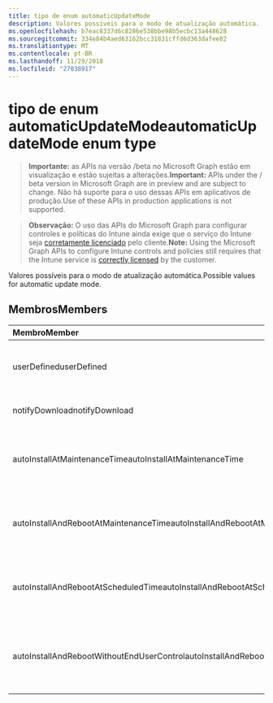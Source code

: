 ```yaml
---
title: tipo de enum automaticUpdateMode
description: Valores possíveis para o modo de atualização automática.
ms.openlocfilehash: b7eac8337d6c8286e538bbe98b5ecbc13a448628
ms.sourcegitcommit: 334e84b4aed63162bcc31831cffd6d363dafee02
ms.translationtype: MT
ms.contentlocale: pt-BR
ms.lasthandoff: 11/29/2018
ms.locfileid: "27038917"
---
```

# <a name="automaticupdatemode-enum-type"></a><span data-ttu-id="bd8f6-103">tipo de enum automaticUpdateMode</span><span class="sxs-lookup"><span data-stu-id="bd8f6-103">automaticUpdateMode enum type</span></span>

> <span data-ttu-id="bd8f6-104">**Importante:** as APIs na versão /beta no Microsoft Graph estão em visualização e estão sujeitas a alterações.</span><span class="sxs-lookup"><span data-stu-id="bd8f6-104">**Important:** APIs under the / beta version in Microsoft Graph are in preview and are subject to change.</span></span> <span data-ttu-id="bd8f6-105">Não há suporte para o uso dessas APIs em aplicativos de produção.</span><span class="sxs-lookup"><span data-stu-id="bd8f6-105">Use of these APIs in production applications is not supported.</span></span>

> <span data-ttu-id="bd8f6-106">**Observação:** O uso das APIs do Microsoft Graph para configurar controles e políticas do Intune ainda exige que o serviço do Intune seja [corretamente licenciado](https://go.microsoft.com/fwlink/?linkid=839381) pelo cliente.</span><span class="sxs-lookup"><span data-stu-id="bd8f6-106">**Note:** Using the Microsoft Graph APIs to configure Intune controls and policies still requires that the Intune service is [correctly licensed](https://go.microsoft.com/fwlink/?linkid=839381) by the customer.</span></span>

<span data-ttu-id="bd8f6-107">Valores possíveis para o modo de atualização automática.</span><span class="sxs-lookup"><span data-stu-id="bd8f6-107">Possible values for automatic update mode.</span></span>
## <a name="members"></a><span data-ttu-id="bd8f6-108">Membros</span><span class="sxs-lookup"><span data-stu-id="bd8f6-108">Members</span></span>
|<span data-ttu-id="bd8f6-109">Membro</span><span class="sxs-lookup"><span data-stu-id="bd8f6-109">Member</span></span>|<span data-ttu-id="bd8f6-110">Valor</span><span class="sxs-lookup"><span data-stu-id="bd8f6-110">Value</span></span>|<span data-ttu-id="bd8f6-111">Descrição</span><span class="sxs-lookup"><span data-stu-id="bd8f6-111">Description</span></span>|
|:---|:---|:---|
|<span data-ttu-id="bd8f6-112">userDefined</span><span class="sxs-lookup"><span data-stu-id="bd8f6-112">userDefined</span></span>|<span data-ttu-id="bd8f6-113">0</span><span class="sxs-lookup"><span data-stu-id="bd8f6-113">0</span></span>|<span data-ttu-id="bd8f6-114">Definido pelo usuário, valor padrão, sem intenção.</span><span class="sxs-lookup"><span data-stu-id="bd8f6-114">User Defined, default value, no intent.</span></span>|
|<span data-ttu-id="bd8f6-115">notifyDownload</span><span class="sxs-lookup"><span data-stu-id="bd8f6-115">notifyDownload</span></span>|<span data-ttu-id="bd8f6-116">1</span><span class="sxs-lookup"><span data-stu-id="bd8f6-116">1</span></span>|<span data-ttu-id="bd8f6-117">Notifica baixados.</span><span class="sxs-lookup"><span data-stu-id="bd8f6-117">Notify on download.</span></span>|
|<span data-ttu-id="bd8f6-118">autoInstallAtMaintenanceTime</span><span class="sxs-lookup"><span data-stu-id="bd8f6-118">autoInstallAtMaintenanceTime</span></span>|<span data-ttu-id="bd8f6-119">2</span><span class="sxs-lookup"><span data-stu-id="bd8f6-119">2</span></span>|<span data-ttu-id="bd8f6-120">Instalar automaticamente em tempo de manutenção.</span><span class="sxs-lookup"><span data-stu-id="bd8f6-120">Auto-install at maintenance time.</span></span>|
|<span data-ttu-id="bd8f6-121">autoInstallAndRebootAtMaintenanceTime</span><span class="sxs-lookup"><span data-stu-id="bd8f6-121">autoInstallAndRebootAtMaintenanceTime</span></span>|<span data-ttu-id="bd8f6-122">3</span><span class="sxs-lookup"><span data-stu-id="bd8f6-122">3</span></span>|<span data-ttu-id="bd8f6-123">Instalar automaticamente e reinicialize em tempo de manutenção.</span><span class="sxs-lookup"><span data-stu-id="bd8f6-123">Auto-install and reboot at maintenance time.</span></span>|
|<span data-ttu-id="bd8f6-124">autoInstallAndRebootAtScheduledTime</span><span class="sxs-lookup"><span data-stu-id="bd8f6-124">autoInstallAndRebootAtScheduledTime</span></span>|<span data-ttu-id="bd8f6-125">4</span><span class="sxs-lookup"><span data-stu-id="bd8f6-125">4</span></span>|<span data-ttu-id="bd8f6-126">Instalar automaticamente e reinicialize no horário agendado.</span><span class="sxs-lookup"><span data-stu-id="bd8f6-126">Auto-install and reboot at scheduled time.</span></span>|
|<span data-ttu-id="bd8f6-127">autoInstallAndRebootWithoutEndUserControl</span><span class="sxs-lookup"><span data-stu-id="bd8f6-127">autoInstallAndRebootWithoutEndUserControl</span></span>|<span data-ttu-id="bd8f6-128">5</span><span class="sxs-lookup"><span data-stu-id="bd8f6-128">5</span></span>|<span data-ttu-id="bd8f6-129">Instalar automaticamente e reinicie sem controle de usuário final</span><span class="sxs-lookup"><span data-stu-id="bd8f6-129">Auto-install and restart without end-user control</span></span>|





